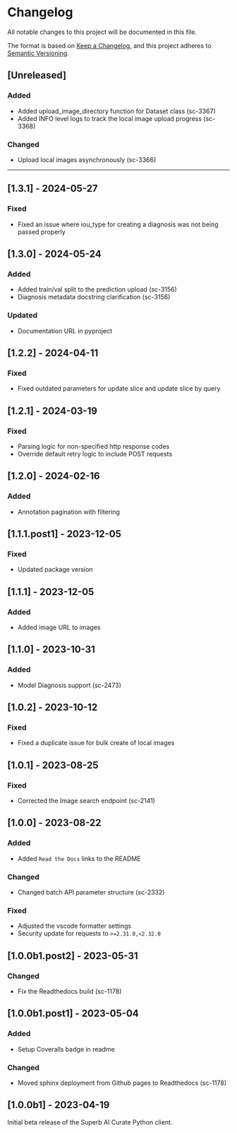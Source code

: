 # Changelog

All notable changes to this project will be documented in this file.

The format is based on [Keep a Changelog](https://keepachangelog.com/en/1.0.0/),
and this project adheres to [Semantic Versioning](https://semver.org/spec/v2.0.0.html).

## [Unreleased]

### Added

- Added upload_image_directory function for Dataset class (sc-3367)
- Added INFO level logs to track the local image upload progress (sc-3368)

### Changed

- Upload local images asynchronously (sc-3366)

---

## [1.3.1] - 2024-05-27

### Fixed

- Fixed an issue where iou_type for creating a diagnosis was not being passed properly

## [1.3.0] - 2024-05-24

### Added

- Added train/val split to the prediction upload (sc-3156)
- Diagnosis metadata docstring clarification (sc-3156)

### Updated

- Documentation URL in pyproject

## [1.2.2] - 2024-04-11

### Fixed

- Fixed outdated parameters for update slice and update slice by query

## [1.2.1] - 2024-03-19

### Fixed

- Parsing logic for non-specified http response codes
- Override default retry logic to include POST requests

## [1.2.0] - 2024-02-16

### Added

- Annotation pagination with filtering

## [1.1.1.post1] - 2023-12-05

### Fixed

- Updated package version

## [1.1.1] - 2023-12-05

### Added

- Added image URL to images

## [1.1.0] - 2023-10-31

### Added

- Model Diagnosis support (sc-2473)

## [1.0.2] - 2023-10-12

### Fixed

- Fixed a duplicate issue for bulk create of local images

## [1.0.1] - 2023-08-25

### Fixed

- Corrected the Image search endpoint (sc-2141)

## [1.0.0] - 2023-08-22

### Added

- Added `Read the Docs` links to the README

### Changed

- Changed batch API parameter structure (sc-2332)

### Fixed

- Adjusted the vscode formatter settings
- Security update for requests to `>=2.31.0,<2.32.0`

## [1.0.0b1.post2] - 2023-05-31

### Changed

- Fix the Readthedocs build (sc-1178)

## [1.0.0b1.post1] - 2023-05-04

### Added

- Setup Coveralls badge in readme

### Changed

- Moved sphinx deployment from Github pages to Readthedocs (sc-1178)

## [1.0.0b1] - 2023-04-19

Initial beta release of the Superb AI Curate Python client.
